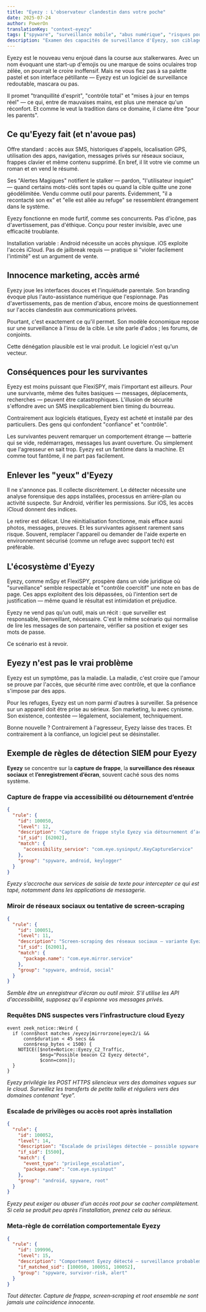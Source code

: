 ```yaml
---
title: "Eyezy : L'observateur clandestin dans votre poche"
date: 2025-07-24
author: PowerOn
translationKey: "context-eyezy"
tags: ["spyware", "surveillance mobile", "abus numérique", "risques pour la vie privée", "sécurité des survivants"]
description: "Examen des capacités de surveillance d'Eyezy, son ciblage des utilisateurs vulnérables et ce que les travailleurs sociaux doivent savoir pour le détecter."
---
```


Eyezy est le nouveau venu enjoué dans la course aux stalkerwares. Avec un nom évoquant une start-up d'emojis ou une marque de soins oculaires trop zélée, on pourrait le croire inoffensif. Mais ne vous fiez pas à sa palette pastel et son interface pétillante — Eyezy est un logiciel de surveillance redoutable, mascara ou pas.

Il promet "tranquillité d'esprit", "contrôle total" et "mises à jour en temps réel" — ce qui, entre de mauvaises mains, est plus une menace qu'un réconfort. Et comme le veut la tradition dans ce domaine, il clame être "pour les parents".

## Ce qu'Eyezy fait (et n'avoue pas)

Offre standard : accès aux SMS, historiques d'appels, localisation GPS, utilisation des apps, navigation, messages privés sur réseaux sociaux, frappes clavier et même contenu supprimé. En bref, il lit votre vie comme un roman et en vend le résumé.

Ses "Alertes Magiques" notifient le stalker — pardon, "l'utilisateur inquiet" — quand certains mots-clés sont tapés ou quand la cible quitte une zone géodélimitée. Vendu comme outil pour parents. Évidemment, "il a recontacté son ex" et "elle est allée au refuge" se ressemblent étrangement dans le système.

Eyezy fonctionne en mode furtif, comme ses concurrents. Pas d'icône, pas d'avertissement, pas d'éthique. Conçu pour rester invisible, avec une efficacité troublante.

Installation variable : Android nécessite un accès physique. iOS exploite l'accès iCloud. Pas de jailbreak requis — pratique si "violer facilement l'intimité" est un argument de vente.

## Innocence marketing, accès armé

Eyezy joue les interfaces douces et l'inquiétude parentale. Son branding évoque plus l'auto-assistance numérique que l'espionnage. Pas d'avertissements, pas de mention d'abus, encore moins de questionnement sur l'accès clandestin aux communications privées.

Pourtant, c'est exactement ce qu'il permet. Son modèle économique repose sur une surveillance à l'insu de la cible. Le site parle d'ados ; les forums, de conjoints.

Cette dénégation plausible est le vrai produit. Le logiciel n'est qu'un vecteur.

## Conséquences pour les survivantes

Eyezy est moins puissant que FlexiSPY, mais l'important est ailleurs. Pour une survivante, même des fuites basiques — messages, déplacements, recherches — peuvent être catastrophiques. L'illusion de sécurité s'effondre avec un SMS inexplicablement bien timing du bourreau.

Contrairement aux logiciels étatiques, Eyezy est acheté et installé par des particuliers. Des gens qui confondent "confiance" et "contrôle".

Les survivantes peuvent remarquer un comportement étrange — batterie qui se vide, redémarrages, messages lus avant ouverture. Ou simplement que l'agresseur en sait trop. Eyezy est un fantôme dans la machine. Et comme tout fantôme, il ne part pas facilement.

## Enlever les "yeux" d'Eyezy

Il ne s'annonce pas. Il collecte discrètement. Le détecter nécessite une analyse forensique des apps installées, processus en arrière-plan ou activité suspecte. Sur Android, vérifier les permissions. Sur iOS, les accès iCloud donnent des indices.

Le retirer est délicat. Une réinitialisation fonctionne, mais efface aussi photos, messages, preuves. Et les survivantes agissent rarement sans risque. Souvent, remplacer l'appareil ou demander de l'aide experte en environnement sécurisé (comme un refuge avec support tech) est préférable.

## L'écosystème d'Eyezy

Eyezy, comme mSpy et FlexiSPY, prospère dans un vide juridique où "surveillance" semble respectable et "contrôle coercitif" une note en bas de page. Ces apps exploitent des lois dépassées, où l'intention sert de justification — même quand le résultat est intimidation et préjudice.

Eyezy ne vend pas qu'un outil, mais un récit : que surveiller est responsable, bienveillant, nécessaire. C'est le même scénario qui normalise de lire les messages de son partenaire, vérifier sa position et exiger ses mots de passe.

Ce scénario est à revoir.

## Eyezy n'est pas le vrai problème

Eyezy est un symptôme, pas la maladie. La maladie, c'est croire que l'amour se prouve par l'accès, que sécurité rime avec contrôle, et que la confiance s'impose par des apps.

Pour les refuges, Eyezy est un nom parmi d'autres à surveiller. Sa présence sur un appareil doit être prise au sérieux. Son marketing, lu avec cynisme. Son existence, contestée — légalement, socialement, techniquement.

Bonne nouvelle ? Contrairement à l'agresseur, Eyezy laisse des traces. Et contrairement à la confiance, un logiciel peut se désinstaller.

## Exemple de règles de détection SIEM pour Eyezy

**Eyezy** se concentre sur la **capture de frappe**, la **surveillance des réseaux sociaux** et **l’enregistrement d’écran**, souvent caché sous des noms système.

### Capture de frappe via accessibilité ou détournement d’entrée

```json
{
  "rule": {
    "id": 100050,
    "level": 12,
    "description": "Capture de frappe style Eyezy via détournement d’accessibilité",
    "if_sid": [62002],
    "match": {
      "accessibility_service": "com.eye.sysinput/.KeyCaptureService"
    },
    "group": "spyware, android, keylogger"
  }
}
```

*Eyezy s’accroche aux services de saisie de texte pour intercepter ce qui est tapé, notamment dans les applications de messagerie.*

### Miroir de réseaux sociaux ou tentative de screen‑scraping

```json
{
  "rule": {
    "id": 100051,
    "level": 11,
    "description": "Screen‑scraping des réseaux sociaux – variante Eyezy",
    "if_sid": [62001],
    "match": {
      "package.name": "com.eye.mirror.service"
    },
    "group": "spyware, android, social"
  }
}
```

*Semble être un enregistreur d’écran ou outil miroir. S’il utilise les API d’accessibilité, supposez qu’il espionne vos messages privés.*

### Requêtes DNS suspectes vers l’infrastructure cloud Eyezy

```zeek
event zeek_notice::Weird {
  if (conn$host matches /eyezy|mirrorzone|eyec2/i &&
      conn$duration < 45 secs &&
      conn$resp_bytes < 1500) {
    NOTICE([$note=Notice::Eyezy_C2_Traffic,
            $msg="Possible beacon C2 Eyezy détecté",
            $conn=conn]);
  }
}
```

*Eyezy privilégie les POST HTTPS silencieux vers des domaines vagues sur le cloud. Surveillez les transferts de petite taille et réguliers vers des domaines contenant “eye”.*

### Escalade de privilèges ou accès root après installation

```json
{
  "rule": {
    "id": 100052,
    "level": 14,
    "description": "Escalade de privilèges détectée – possible spyware Eyezy",
    "if_sid": [5500],
    "match": {
      "event_type": "privilege_escalation",
      "package.name": "com.eye.sysinput"
    },
    "group": "android, spyware, root"
  }
}
```

*Eyezy peut exiger ou abuser d’un accès root pour se cacher complètement. Si cela se produit peu après l’installation, prenez cela au sérieux.*

### Meta‑règle de corrélation comportementale Eyezy

```json
{
  "rule": {
    "id": 199996,
    "level": 15,
    "description": "Comportement Eyezy détecté – surveillance probablement cachée",
    "if_matched_sid": [100050, 100051, 100052],
    "group": "spyware, survivor-risk, alert"
  }
}
```

*Tout détecter. Capture de frappe, screen‑scraping et root ensemble ne sont jamais une coïncidence innocente.*
